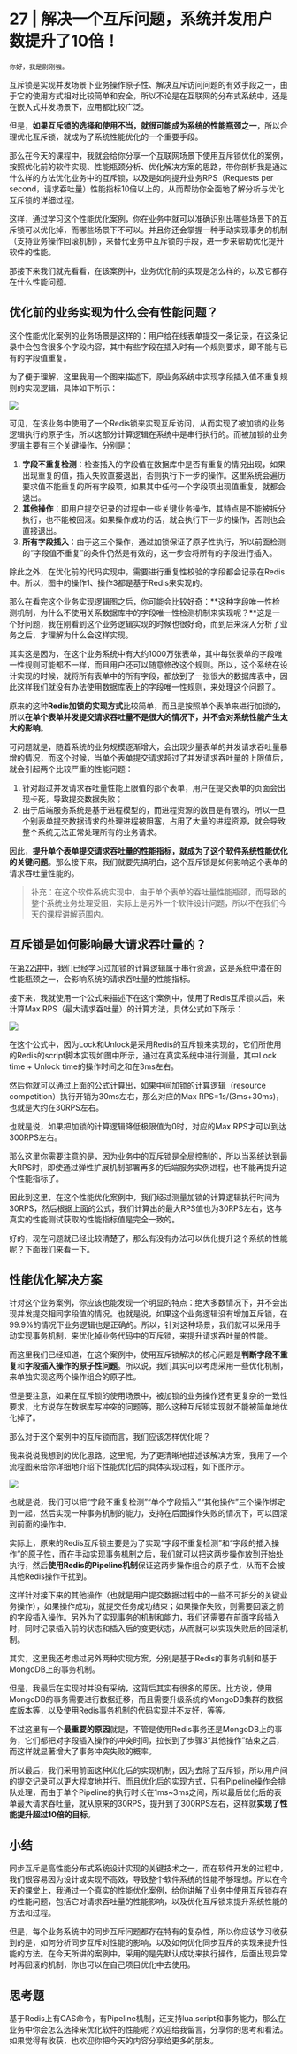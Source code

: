 # 27 | 解决一个互斥问题，系统并发用户数提升了10倍！

    你好，我是尉刚强。

互斥锁是实现并发场景下业务操作原子性、解决互斥访问问题的有效手段之一，由于它的使用方式相对比较简单和安全，所以不论是在互联网的分布式系统中，还是在嵌入式并发场景下，应用都比较广泛。

但是，**如果互斥锁的选择和使用不当，就很可能成为系统的性能瓶颈之一**，所以合理优化互斥锁，就成为了系统性能优化的一个重要手段。

那么在今天的课程中，我就会给你分享一个互联网场景下使用互斥锁优化的案例，按照优化前的软件实现、性能瓶颈分析、优化解决方案的思路，带你剖析我是通过什么样的方法优化业务中的互斥锁，以及是如何提升业务RPS（Requests per second，请求吞吐量）性能指标10倍以上的，从而帮助你全面地了解分析与优化互斥锁的详细过程。

这样，通过学习这个性能优化案例，你在业务中就可以准确识别出哪些场景下的互斥锁可以优化掉，而哪些场景下不可以。并且你还会掌握一种手动实现事务的机制（支持业务操作回滚机制），来替代业务中互斥锁的手段，进一步来帮助优化提升软件的性能。

那接下来我们就先看看，在该案例中，业务优化前的实现是怎么样的，以及它都存在什么性能问题。

## 优化前的业务实现为什么会有性能问题？

这个性能优化案例的业务场景是这样的：用户给在线表单提交一条记录，在这条记录中会包含很多个字段内容，其中有些字段在插入时有一个规则要求，即不能与已有的字段值重复。

为了便于理解，这里我用一个图来描述下，原业务系统中实现字段插入值不重复规则的实现逻辑，具体如下所示：

![](https://static001.geekbang.org/resource/image/05/c0/05605d0c6846b378fe502e35c240dbc0.jpg?wh=2000x1125)

可见，在该业务中使用了一个Redis锁来实现互斥访问，从而实现了被加锁的业务逻辑执行的原子性，所以这部分计算逻辑在系统中是串行执行的。而被加锁的业务逻辑主要有三个关键操作，分别是：

1.  **字段不重复检测**：检查插入的字段值在数据库中是否有重复的情况出现，如果出现重复的值，插入失败直接退出，否则执行下一步的操作。这里系统会遍历要求值不能重复的所有字段项，如果其中任何一个字段项出现值重复，就都会退出。
2.  **其他操作**：即用户提交记录的过程中一些关键业务操作，其特点是不能被拆分执行，也不能被回滚。如果操作成功的话，就会执行下一步的操作，否则也会直接退出。
3.  **所有字段插入**：由于这三个操作，通过加锁保证了原子性执行，所以前面检测的“字段值不重复”的条件仍然是有效的，这一步会将所有的字段进行插入。

除此之外，在优化前的代码实现中，需要进行重复性校验的字段都会记录在Redis中。所以，图中的操作1、操作3都是基于Redis来实现的。

那么在看完这个业务实现逻辑图之后，你可能会比较好奇：**这种字段唯一性检测机制，为什么不使用关系数据库中的字段唯一性检测机制来实现呢？**这是一个好问题，我在刚看到这个业务逻辑实现的时候也很好奇，而到后来深入分析了业务之后，才理解为什么会这样实现。

其实这是因为，在这个业务系统中有大约1000万张表单，其中每张表单的字段唯一性规则可能都不一样，而且用户还可以随意修改这个规则。所以，这个系统在设计实现的时候，就将所有表单中的所有字段，都放到了一张很大的数据库表中，因此这样我们就没有办法使用数据库表上的字段唯一性规则，来处理这个问题了。

原来的这种**Redis加锁的实现方式**比较简单，而且是按照单个表单来进行加锁的，所以**在单个表单并发提交请求吞吐量不是很大的情况下，并不会对系统性能产生太大的影响**。

可问题就是，随着系统的业务规模逐渐增大，会出现少量表单的并发请求吞吐量暴增的情况，而这个时候，当单个表单提交请求超过了并发请求吞吐量的上限值后，就会引起两个比较严重的性能问题：

1.  针对超过并发请求吞吐量性能上限值的那个表单，用户在提交表单的页面会出现卡死，导致提交数据失败；
2.  由于后端服务系统是基于进程模型的，而进程资源的数目是有限的，所以一旦个别表单提交数据请求的处理进程被阻塞，占用了大量的进程资源，就会导致整个系统无法正常处理所有的业务请求。

因此，**提升单个表单提交请求吞吐量的性能指标，就成为了这个软件系统性能优化的关键问题**。那么接下来，我们就要先搞明白，这个互斥锁是如何影响这个表单的请求吞吐量性能的。

> 补充：在这个软件系统实现中，由于单个表单的吞吐量性能瓶颈，而导致的整个系统业务处理受阻，实际上是另外一个软件设计问题，所以不在我们今天的课程讲解范围内。

## 互斥锁是如何影响最大请求吞吐量的？

在[第22讲](https://time.geekbang.org/column/article/392108)中，我们已经学习过加锁的计算逻辑属于串行资源，这是系统中潜在的性能瓶颈之一，会影响系统的请求吞吐量的性能指标。

接下来，我就使用一个公式来描述下在这个案例中，使用了Redis互斥锁以后，来计算Max RPS（最大请求吞吐量）的计算方法，具体公式如下所示：

![](https://static001.geekbang.org/resource/image/6c/06/6c0a90776af956e63e21327006041d06.jpg?wh=1972x830)

在这个公式中，因为Lock和Unlock是采用Redis的互斥锁来实现的，它们所使用的Redis的script脚本实现如图中所示，通过在真实系统中进行测量，其中Lock time + Unlock time的操作时间之和在3ms左右。

然后你就可以通过上面的公式计算出，如果中间加锁的计算逻辑（resource competition）执行开销为30ms左右，那么对应的Max RPS=1s/(3ms+30ms)，也就是大约在30RPS左右。

也就是说，如果把加锁的计算逻辑降低极限值为0时，对应的Max RPS才可以到达300RPS左右。

那么这里你需要注意的是，因为业务中的互斥锁是全局控制的，所以当系统达到最大RPS时，即使通过弹性扩展机制部署再多的后端服务实例进程，也不能再提升这个性能指标了。

因此到这里，在这个性能优化案例中，我们经过测量加锁的计算逻辑执行时间为30RPS，然后根据上面的公式，我们计算出的最大RPS值也为30RPS左右，这与真实的性能测试获取的性能指标值是完全一致的。

好的，现在问题就已经比较清楚了，那么有没有办法可以优化提升这个系统的性能呢？下面我们来看一下。

## 性能优化解决方案

针对这个业务案例，你应该也能发现一个明显的特点：绝大多数情况下，并不会出现并发提交相同字段值的情况。也就是说，如果这个业务逻辑没有增加互斥锁，在99.9%的情况下业务逻辑也是正确的。所以，针对这种场景，我们就可以采用手动实现事务机制，来优化掉业务代码中的互斥锁，来提升请求吞吐量的性能。

而这里我们已经知道，在这个案例中，使用互斥锁解决的核心问题是**判断字段不重复**和**字段插入操作的原子性问题**。所以说，我们其实可以考虑采用一些优化机制，来单独实现这两个操作组合的原子性。

但是要注意，如果在互斥锁的使用场景中，被加锁的业务操作还有更复杂的一致性要求，比方说存在数据库写冲突的问题等，那么这种互斥锁实现就不能被简单地优化掉了。

那么对于这个案例中的互斥锁而言，我们应该怎样优化呢？

我来说说我想到的优化思路。这里呢，为了更清晰地描述该解决方案，我用了一个流程图来给你详细地介绍下性能优化后的具体实现过程，如下图所示。

![](https://static001.geekbang.org/resource/image/28/6d/2891252183ff896ce67d7689537yyb6d.jpg?wh=2000x1125)

也就是说，我们可以把“字段不重复检测”“单个字段插入”“其他操作”三个操作绑定到一起，然后实现一种事务机制的能力，支持在后面操作失败的情况下，可以回滚到前面的操作中。

实际上，原来的Redis互斥锁主要是为了实现“字段不重复检测”和“字段的插入操作”的原子性，而在手动实现事务机制之后，我们就可以把这两步操作放到开始处执行，然后**使用Redis的Pipeline机制**保证这两步操作组合的原子性，从而不会被其他Redis操作干扰到。

这样针对接下来的其他操作（也就是用户提交数据过程中的一些不可拆分的关键业务操作），如果操作成功，就提交任务成功结束；如果操作失败，则需要回滚之前的字段插入操作。另外为了实现事务的机制和能力，我们还需要在前面字段插入时，同时记录插入前的状态和插入后的变更状态，从而就可以实现失败后的回滚机制。

其实，这里我还考虑过另外两种实现方案，分别是基于Redis的事务机制和基于MongoDB上的事务机制。

但是，我最后在实现时并没有采纳，这背后其实有很多的原因。比方说，使用MongoDB的事务需要进行数据迁移，而且需要升级系统的MongoDB集群的数据库版本等，以及使用Redis事务机制的代码实现并不友好，等等。

不过这里有一个**最重要的原因**就是，不管是使用Redis事务还是MongoDB上的事务，它们都把对字段插入操作的冲突时间，拉长到了步骤3“其他操作”结束之后，而这样就显著增大了事务冲突失败的概率。

所以最后，我们采用前面这种优化后的实现机制，因为去除了互斥锁，所以用户间的提交记录可以更大程度地并行。而且优化后的实现方式，只有Pipeline操作会排队处理，而由于单个Pipeline的执行时长在1ms~3ms之间，所以最后优化后的表单最大请求吞吐量，就从原来的30RPS，提升到了300RPS左右，这样就**实现了性能提升超过10倍的目标**。

## 小结

同步互斥是高性能分布式系统设计实现的关键技术之一，而在软件开发的过程中，我们很容易因为设计或实现不高效，导致整个软件系统的性能不够理想。所以在今天的课堂上，我通过一个真实的性能优化案例，给你讲解了业务中使用互斥锁存在的性能问题，包括它对请求吞吐量的性能影响，以及优化互斥锁来提升系统性能的方法和过程。

但是，每个业务系统中的同步互斥问题都存在特有的复杂性，所以你应该学习收获到的是，如何分析同步互斥对性能的影响，以及如何优化同步互斥的实现来提升性能的方法。在今天所讲的案例中，采用的是先默认成功来执行操作，后面出现异常时再回滚的机制，你也可以在自己项目优化中去使用。

## 思考题

基于Redis上有CAS命令，有Pipeline机制，还支持lua.script和事务能力，那么在业务中你会怎么选择来优化软件的性能呢？欢迎给我留言，分享你的思考和看法。如果觉得有收获，也欢迎你把今天的内容分享给更多的朋友。
    